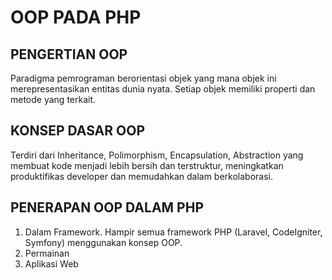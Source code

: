# OOP PADA PHP

## PENGERTIAN OOP
Paradigma pemrograman berorientasi objek yang mana objek ini merepresentasikan entitas dunia nyata. Setiap objek memiliki properti dan metode yang terkait.

## KONSEP DASAR OOP
Terdiri dari Inheritance, Polimorphism, Encapsulation, Abstraction yang membuat kode menjadi lebih bersih dan terstruktur, meningkatkan produktifikas developer dan memudahkan dalam berkolaborasi.

## PENERAPAN OOP DALAM PHP
1. Dalam Framework. Hampir semua framework PHP (Laravel, CodeIgniter, Symfony) menggunakan konsep OOP.
2. Permainan
3. Aplikasi Web
